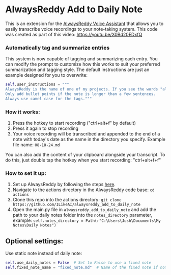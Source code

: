 # AlwaysReddy Add to Daily Note
This is an extension for the [AlwaysReddy Voice Assistant](https://github.com/ILikeAI/AlwaysReddy) that allows you to easily transcribe voice recordings to your note-taking system.
This code was created as part of this video: https://youtu.be/X0Bd20EDxfQ

### Automatically tag and summarize entries
This system is now capable of tagging and summarizing each entry. You can modify the prompt to customize how this works to suit your preferred summarization and tagging style.
The default instructions are just an example designed for you to overwrite:
```python   
self.user_instructions = """
AlwaysReddy is the name of one of my projects. If you see the words "always reddy" tag the note with "#alwaysReddy", only do this when the note explicitly mentions the project.
Only add bullet points if the note is longer than a few sentences.
Always use camel case for the tags."""
```

### How it works:
1. Press the hotkey to start recording ("ctrl+alt+f" by default)
2. Press it again to stop recording
3. Your voice recording will be transcribed and appended to the end of a note with today's date as the name in the directory you specify. Example file name: `08-18-24.md`

You can also add the content of your clipboard alongside your transcript. To do this, just double tap the hotkey when you start recording: "ctrl+alt+f+f"

### How to set it up:
1. Set up AlwaysReddy by following the steps [here](https://github.com/ILikeAI/AlwaysReddy?tab=readme-ov-file#setup).
2. Navigate to the actions directory in the AlwaysReddy code base: `cd actions`
3. Clone this repo into the actions directory: `git clone https://github.com/ILikeAI/alwaysreddy_add_to_daily_note`
4. Open the main.py file in `alwaysreddy_add_to_daily_note` and add the path to your daily notes folder into the `notes_directory` parameter, example: `self.notes_directory = Path(r"C:\Users\Josh\Documents\My Notes\Daily Notes")`

## Optional settings:
Use static note instead of daily note:
```python
self.use_daily_notes = False  # Set to False to use a fixed note
self.fixed_note_name = "fixed_note.md"  # Name of the fixed note if not using daily notes
```